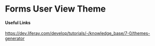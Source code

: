 # Forms User View Theme

#### Useful Links
https://dev.liferay.com/develop/tutorials/-/knowledge_base/7-0/themes-generator
